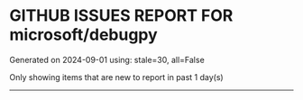 
# GITHUB ISSUES REPORT FOR microsoft/debugpy


Generated on 2024-09-01 using: stale=30, all=False


Only showing items that are new to report in past 1 day(s)


---




















